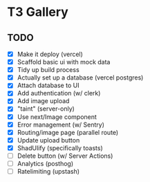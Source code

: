 # T3 Gallery

## TODO

- [x] Make it deploy (vercel)
- [x] Scaffold basic ui with mock data
- [x] Tidy up build process
- [x] Actually set up a database (vercel postgres)
- [x] Attach database to UI
- [x] Add authentication (w/ clerk)
- [x] Add image upload
- [x] "taint" (server-only)
- [x] Use next/Image component
- [x] Error management (w/ Sentry)
- [x] Routing/image page (parallel route)
- [x] Update upload button
- [x] ShadUIify (specifically toasts) 
- [ ] Delete button (w/ Server Actions)
- [ ] Analytics (posthog)
- [ ] Ratelimiting (upstash)
